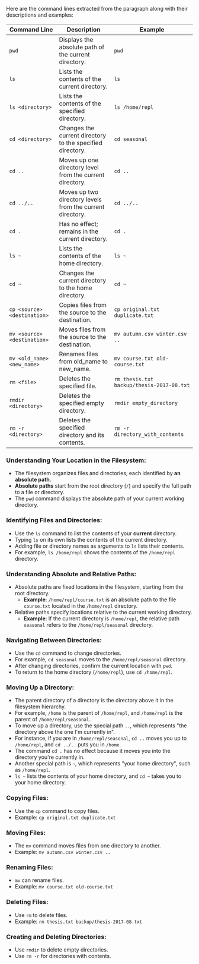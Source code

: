 Here are the command lines extracted from the paragraph along with their descriptions and examples:

| Command Line  | Description                                       | Example                                             |
|---------------|---------------------------------------------------|-----------------------------------------------------|
| `pwd`         | Displays the absolute path of the current directory. | `pwd`                                               |
| `ls`          | Lists the contents of the current directory.       | `ls`                                                |
| `ls <directory>` | Lists the contents of the specified directory.   | `ls /home/repl`                                     |
| `cd <directory>` | Changes the current directory to the specified directory. | `cd seasonal`                                   |
| `cd ..`       | Moves up one directory level from the current directory. | `cd ..`                                             |
| `cd ../..`    | Moves up two directory levels from the current directory. | `cd ../..`                                          |
| `cd .`        | Has no effect; remains in the current directory.   | `cd .`                                              |
| `ls ~`        | Lists the contents of the home directory.          | `ls ~`                                              |
| `cd ~`        | Changes the current directory to the home directory. | `cd ~`                                              |
| `cp <source> <destination>` | Copies files from the source to the destination. | `cp original.txt duplicate.txt`                   |
| `mv <source> <destination>` | Moves files from the source to the destination.   | `mv autumn.csv winter.csv ..`                      |
| `mv <old_name> <new_name>` | Renames files from old_name to new_name.           | `mv course.txt old-course.txt`                     |
| `rm <file>`   | Deletes the specified file.                       | `rm thesis.txt backup/thesis-2017-08.txt`          |
| `rmdir <directory>` | Deletes the specified empty directory.          | `rmdir empty_directory`                             |
| `rm -r <directory>` | Deletes the specified directory and its contents. | `rm -r directory_with_contents`                     |

### **Understanding Your Location in the Filesystem:**
- The filesystem organizes files and directories, each identified by **an absolute path**.
- **Absolute paths** start from the root directory (`/`) and specify the full path to a file or directory.
- The `pwd` command displays the absolute path of your current working directory.

### **Identifying Files and Directories:**
- Use the `ls` command to list the contents of your **current** directory.
- Typing `ls` on its own lists the contents of the current directory.
- Adding file or directory names as arguments to `ls` lists their contents.
- For example, `ls /home/repl` shows the contents of the `/home/repl` directory.

### **Understanding Absolute and Relative Paths:**
- Absolute paths are fixed locations in the filesystem, starting from the root directory.
  - **Example**: `/home/repl/course.txt` is an absolute path to the file `course.txt` located in the `/home/repl` directory.
- Relative paths specify locations relative to the current working directory.
  - **Example**: If the current directory is `/home/repl`, the relative path `seasonal` refers to the `/home/repl/seasonal` directory.

### **Navigating Between Directories:**
- Use the `cd` command to change directories.
- For example, `cd seasonal` moves to the `/home/repl/seasonal` directory.
- After changing directories, confirm the current location with `pwd`.
- To return to the home directory (`/home/repl`), use `cd /home/repl`.

### **Moving Up a Directory:**
- The parent directory of a directory is the directory above it in the filesystem hierarchy.
- For example, `/home` is the parent of `/home/repl`, and `/home/repl` is the parent of `/home/repl/seasonal`.
- To move up a directory, use the special path `..`, which represents "the directory above the one I'm currently in".
- For instance, if you are in `/home/repl/seasonal`, `cd ..` moves you up to `/home/repl`, and `cd ../..` puts you in `/home`.
- The command `cd .` has no effect because it moves you into the directory you're currently in.
- Another special path is `~`, which represents "your home directory", such as `/home/repl`.
- `ls ~` lists the contents of your home directory, and `cd ~` takes you to your home directory.

### **Copying Files:** 
  - Use the `cp` command to copy files.
  - Example: `cp original.txt duplicate.txt`

### **Moving Files:**
  - The `mv` command moves files from one directory to another.
  - Example: `mv autumn.csv winter.csv ..`

### **Renaming Files:**
  - `mv` can rename files.
  - Example: `mv course.txt old-course.txt`

### **Deleting Files:**
  - Use `rm` to delete files.
  - Example: `rm thesis.txt backup/thesis-2017-08.txt`

### **Creating and Deleting Directories:**
  - Use `rmdir` to delete empty directories.
  - Use `rm -r` for directories with contents.
